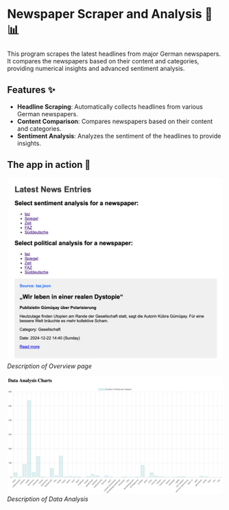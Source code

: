 # Newspaper Scraper and Analysis 📰📊

This program scrapes the latest headlines from major German newspapers. It compares the newspapers based on their content and categories, providing numerical insights and advanced sentiment analysis. 

## Features ✨

- **Headline Scraping**: Automatically collects headlines from various German newspapers.
- **Content Comparison**: Compares newspapers based on their content and categories.
- **Sentiment Analysis**: Analyzes the sentiment of the headlines to provide insights.

## The app in action 📸

![Overview page](other/news-entries.png)  
*Description of Overview page*

![Data Analysis](other/data-analysis-chart.png)  
*Description of Data Analysis*

